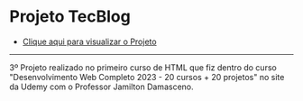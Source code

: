 # Projeto TecBlog
* [Clique aqui para visualizar o Projeto](https://gustavocarmomendes.github.io/Projetos-De-Cursos/Projeto%20TecBlog%20-%20Udemy/)
***
3º Projeto realizado no primeiro curso de HTML que fiz dentro do curso "Desenvolvimento Web Completo 2023 - 20 cursos + 20 projetos" no site da Udemy com o Professor Jamilton Damasceno.
